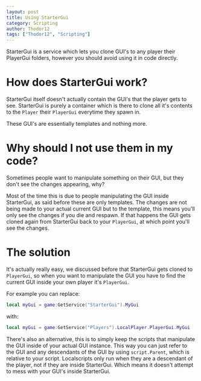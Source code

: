 ```yaml
---
layout: post
title: Using StarterGui
category: Scripting
author: Thodor12
tags: ["Thodor12", "Scripting"]
---
```


StarterGui is a service which lets you clone GUI's to any player their PlayerGui folders, however you should avoid using it in code directly.

# How does StarterGui work?
StarterGui itself doesn't actually contain the GUI's that the player gets to see. StarterGui is purely a container which is there to clone
all it's contents to the `Player` their `PlayerGui` everytime they spawn in.

These GUI's are essentially templates and nothing more.

# Why should I not use them in my code?
Sometimes people want to manipulate something on their GUI, but they don't see the changes appearing, why?

Most of the time this is due to people manipulating the GUI inside StarterGui, as said before these are only templates.
The changes are not being made to your actual current GUI but to the template, this means you'll only see the changes if you die and respawn.
If that happens the GUI gets cloned again from StarterGui back to your `PlayerGui`, at which point you'll see the changes.

# The solution
It's actually really easy, we discussed before that StarterGui gets cloned to `PlayerGui`, so when you want to manipulate the GUI you have to
find the current GUI inside your own player it's `PlayerGui`.

For example you can replace:

```lua
local myGui = game:GetService("StarterGui").MyGui
```

with:

```lua
local myGui = game:GetService("Players").LocalPlayer.PlayerGui.MyGui
```

There's also an alternative, this is to simply keep the scripts that manipulate the GUI inside of your actual GUI instance.
This way you can just refer to the GUI and any descendants of the GUI by using `script.Parent`, which is relative to your script.
Localscripts only run when they are a descendant of the player, not if they are inside StarterGui. Which means it doesn't attempt to mess
with your GUI's inside StarterGui.